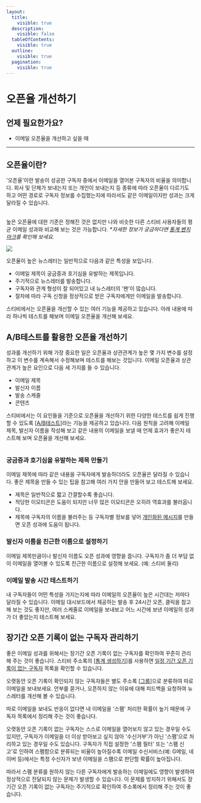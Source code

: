 ```yaml
---
layout:
  title:
    visible: true
  description:
    visible: false
  tableOfContents:
    visible: true
  outline:
    visible: true
  pagination:
    visible: true
---
```


# 오픈율 개선하기

## 언제 필요한가요? <a href="#id-01h6dt6efh2sbqyhqa8fdrwbmr" id="id-01h6dt6efh2sbqyhqa8fdrwbmr"></a>

* 이메일 오픈율을 개선하고 싶을 때

***

## 오픈율이란? <a href="#h_01ghaee4yctwgghxsvzydvhr4a" id="h_01ghaee4yctwgghxsvzydvhr4a"></a>

'오픈율'이란 발송이 성공한 구독자 중에서 이메일을 열어본 구독자의 비율을 의미합니다. 회사 및 단체가 보내는지 또는 개인이 보내는지 등 종류에 따라 오픈율이 다르기도 하고 어떤 경로로 구독자 정보를 수집했는지에 따라서도 같은 이메일이지만 성과는 크게 달라질 수 있습니다.

\
높은 오픈율에 대한 기준은 정해진 것은 없지만 나와 비슷한 다른 스티비 사용자들의 평균 이메일 성과와 비교해 보는 것은 가능합니다. _\*자세한 정보가 궁금하다면_ [_통계 벤치마크_](https://benchmark.stibee.com/)_를 확인해 보세요._

![](https://help.stibee.com/hc/article\_attachments/5818433977487)

오픈율이 높은 뉴스레터는 일반적으로 다음과 같은 특성을 보입니다.

* 이메일 제목이 궁금증과 호기심을 유발하는 제목입니다.
* 주기적으로 뉴스레터를 발송합니다.
* 구독자와 관계 형성이 잘 되어있고 내 뉴스레터의 '팬'이 많습니다.
* 절차에 따라 구독 신청을 정상적으로 받은 구독자에게만 이메일을 발송합니다.

스티비에서는 오픈율을 개선할 수 있는 여러 기능을 제공하고 있습니다. 아래 내용에 따라 하나씩 테스트를 해보며 이메일 오픈율을 개선해 보세요.

&#x20;

## A/B테스트를 활용한 오픈율 개선하기 <a href="#h_01g4c52ang1cadt4tgemz0da5e" id="h_01g4c52ang1cadt4tgemz0da5e"></a>

성과를 개선하기 위해 가장 중요한 일은 오픈율과 상관관계가 높은 몇 가지 변수를 설정하고 이 변수를 계속해서 수정해보며 테스트를 해보는 것입니다. 이메일 오픈율과 상관관계가 높은 요인으로 다음 세 가지를 들 수 있습니다.

* 이메일 제목
* 발신자 이름
* 발송 스케줄
* 콘텐츠

스티비에서는 이 요인들을 기준으로 오픈율을 개선하기 위한 다양한 테스트를 쉽게 진행할 수 있도록 [\[A/B테스트\]](https://help.stibee.com/hc/ko/search/click?data=BAh7DjoHaWRsKwgPiJ1zUwQ6D2FjY291bnRfaWRpA%2BzNtzoJdHlwZUkiDGFydGljbGUGOgZFVDoIdXJsSSJ%2BaHR0cHM6Ly9oZWxwLnN0aWJlZS5jb20vaGMva28vYXJ0aWNsZXMvNDc1NjQ2ODUwMDQ5NS1BLUItJUVEJTg1JThDJUVDJThBJUE0JUVEJThBJUI4LSVFQiU5NCVCMCVFQiU5RCVCQyVFRCU5NSU5OCVFQSVCOCVCMAY7CFQ6DnNlYXJjaF9pZEkiKWFjZGJlODkxLTMzYzEtNDg4Ni04NDBlLWQ0MjJmYmI2OTllYwY7CEY6CXJhbmtpBjoLbG9jYWxlSSIHa28GOwhUOgpxdWVyeUkiCEEvQgY7CFQ6EnJlc3VsdHNfY291bnRpGA%3D%3D--8ef45db13aeaa6179b035736b1ae2a228b72dda3)라는 기능을 제공하고 있습니다. 다음 원칙을 고려해 이메일 제목, 발신자 이름을 작성해 보고 같은 내용의 이메일을 보낼 때 언제 효과가 좋은지 테스트해 보며 오픈율을 개선해 보세요.

<figure><img src="https://help.stibee.com/hc/article_attachments/7550886468111" alt=""><figcaption></figcaption></figure>

### 궁금증과 호기심을 유발하는 제목 만들기 <a href="#h_01g4c52fqcwy71p2fbtrg2bj14" id="h_01g4c52fqcwy71p2fbtrg2bj14"></a>

이메일 제목에 따라 같은 내용을 구독자에게 발송하더라도 오픈율은 달라질 수 있습니다. 좋은 제목을 만들 수 있는 팁을 참고해 여러 가지 안을 만들어 보고 테스트해 보세요.

* 제목은 일반적으로 짧고 간결할수록 좋습니다.
* 적당한 이모티콘은 도움이 되지만 너무 많은 이모티콘은 오히려 역효과를 불러옵니다.
* 제목에 구독자의 이름을 불러주는 등 구독자별 정보를 넣어 [개인화된 메시지](../../email/edit/personalized-merge.md)를 만들면 오픈 성과에 도움이 됩니다.



### 발신자 이름을 친근한 이름으로 설정하기 <a href="#h_01g4c52kzad6zrp581bwtx3z0d" id="h_01g4c52kzad6zrp581bwtx3z0d"></a>

이메일 제목만큼이나 발신자 이름도 오픈 성과에 영향을 줍니다. 구독자가 좀 더 부담 없이 이메일을 열어볼 수 있도록 친근한 이름으로 설정해 보세요. (예: 스티비 둘리)

&#x20;

### 이메일 발송 시간 테스트하기 <a href="#h_01g4c52s4x4hsahsxkfjv0t6t9" id="h_01g4c52s4x4hsahsxkfjv0t6t9"></a>

내 구독자들이 어떤 특성을 가지는지에 따라 이메일의 오픈율이 높은 시간대는 저마다 달라질 수 있습니다. 이메일 대시보드에서 제공하는 발송 후 24시간 오픈, 클릭을 참고해 보는 것도 좋지만, 여러 스케줄로 이메일을 보내보고 어느 시간에 보낸 이메일의 성과가 더 좋았는지 테스트해 보세요.

&#x20;

## 장기간 오픈 기록이 없는 구독자 관리하기 <a href="#h_01ghaef0qtenbzf15bezjbdwx6" id="h_01ghaef0qtenbzf15bezjbdwx6"></a>

좋은 이메일 성과를 위해서는 장기간 오픈 기록이 없는 구독자를 확인하여 꾸준히 관리해 주는 것이 좋습니다. 스티비 주소록의 \[[통계 생성하기](https://help.stibee.com/hc/ko/articles/4756459860111)]를 사용하면 [일정 기간 오픈 기록이 없는 구독자](https://help.stibee.com/hc/ko/articles/5733001929103) 목록을 확인할 수 있습니다.&#x20;

오랫동안 오픈 기록이 확인되지 않는 구독자들은 별도 주소록 \[[그룹](../../list/classify-subscribers/how-to-use-groups.md)]으로 분류하여 따로 이메일을 보내보세요. 안부를 묻거나, 오픈하지 않는 이유에 대해 피드백을 요청하여 뉴스레터를 개선해 볼 수 있습니다.

따로 이메일을 보내도 반응이 없다면 내 이메일을 '스팸' 처리한 확률이 높기 때문에 구독자 목록에서 정리해 주는 것이 좋습니다.

오랫동안 오픈 기록이 없는 구독자는 스스로 이메일을 열어보지 않고 있는 경우일 수도 있지만, 구독자가 이메일을 더 이상 받아보고 싶지 않아 '수신거부'가 아닌 '스팸'으로 처리하고 있는 경우일 수도 있습니다. 구독자가 직접 설정한 '스팸 필터' 또는 '스팸 신고'로 인하여 스팸함으로 분류되는 비율이 높아질수록 이메일 수신서비스(예: G메일, 네이버 등)에서는 특정 수신자가 보낸 이메일을 스팸으로 판단할 확률이 높아집니다.&#x20;

따라서 스팸 분류를 원하지 않는 다른 구독자에게 발송하는 이메일에도 영향이 발생하여 정상적으로 전달되지 않는 문제가 발생할 수 있습니다. 이 문제를 방지하기 위해서도 장기간 오픈 기록이 없는 구독자는 주기적으로 확인하여 주소록에서 정리해 주는 것이 좋습니다.
